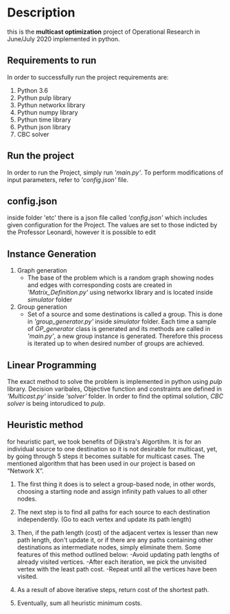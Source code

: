 # Description
this is the **multicast optimization** project of Operational Research in June/July 2020 implemented in python.
## Requirements to run

In order to successfully run the project requirements are:

1. Python 3.6
2. Pythun pulp library
3. Pythun networkx library
4. Pythun numpy library
5. Pythun time library
6. Pythun json library
7. CBC solver

## Run the project
In order to run the Project, simply run *'main.py'*. To perform modifications of input parameters, refer to *'config.json'* file.

## config.json
inside folder 'etc' there is a json file called *'config.json'* which includes given configuration for the Project. The values are set to those indicted by the Professor Leonardi, however it is possible to edit
     
## Instance Generation
1. Graph generation
   - The base of the problem which is a random graph showing nodes and edges with corresponding costs are created in *'Matrix_Definition.py'* using networkx library and is located inside *simulator* folder
2. Group generation 
   - Set of a source and some destinations is called a group. This is done in *'group_generator.py'* inside *simulator* folder. Each time a sample of *GP_generator* class is generated and its methods are called in *'main.py'*, a new group instance is generated. Therefore this process is iterated up to when desired number of groups are achieved.

## Linear Programming
The exact method to solve the problem is implemented in python using *pulp* library. Decision varibales, Objective function and constraints are defined in *'Multicast.py'* inside *'solver'* folder. In order to find the optimal solution, *CBC solver* is being intorudiced to *pulp*.


## Heuristic method
for heuristic part, we took benefits of Dijkstra's Algortihm. It is for an individual source to one destination so it is not desirable for multicast, yet, by going through 5 steps it becomes suitable for multicast cases. The mentioned algorithm that has been used in our project is based on “Network X”.

1. The first thing it does is to select a group-based node, in other words, choosing a starting node and assign infinity path values to all other nodes.
2. The next step is to find all paths for each source to each destination independently. (Go to each vertex and update its path length)
3. Then, if the path length (cost) of the adjacent vertex is lesser than new path length, don't update it, or if there are any paths containing other destinations as intermediate nodes, simply eliminate them.
Some features of this method outlined below:
-Avoid updating path lengths of already visited vertices.
-After each iteration, we pick the unvisited vertex with the least path cost.
-Repeat until all the vertices have been visited.

4. As a result of above iterative steps, return cost of the shortest path.
5. Eventually, sum all heuristic minimum costs.

